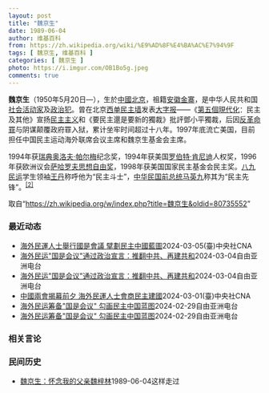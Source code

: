 ```yaml
---
layout: post
title: "魏京生"
date: 1989-06-04
author: 维基百科
from: https://zh.wikipedia.org/wiki/%E9%AD%8F%E4%BA%AC%E7%94%9F
tags: [ 魏京生, 维基百科 ]
categories: [ 魏京生 ]
photo: https://i.imgur.com/OB1Bo5g.jpeg
comments: true
---
```

<div class="mw-content-ltr mw-parser-output" lang="zh" dir="ltr">
<p><b>魏京生</b>（1950年5月20日<span class="useeditintro" title="Template:BLP editintro">—</span>），生於<a href="/wiki/%E4%B8%AD%E8%8F%AF%E4%BA%BA%E6%B0%91%E5%85%B1%E5%92%8C%E5%9C%8B" class="mw-redirect" title="中華人民共和國">中國</a><a href="/wiki/%E5%8C%97%E4%BA%AC" class="mw-redirect" title="北京">北京</a>，祖籍<a href="/wiki/%E5%AE%89%E5%BE%BD" class="mw-redirect" title="安徽">安徽</a><a href="/wiki/%E9%87%91%E5%AF%A8" class="mw-redirect" title="金寨">金寨</a>，是中华人民共和国<a href="/wiki/%E7%A4%BE%E6%9C%83%E6%B4%BB%E5%8B%95%E5%AE%B6" class="mw-redirect" title="社會活動家">社会活动家</a>及<a href="/wiki/%E6%94%BF%E6%B2%BB%E7%8A%AF" title="政治犯">政治犯</a>。曾在北京<a href="/wiki/%E8%A5%BF%E5%8D%95%E6%B0%91%E4%B8%BB%E5%A2%99" title="西单民主墙">西单民主墙</a>发表<a href="/wiki/%E5%A4%A7%E5%AD%97%E6%8A%A5" title="大字报">大字报</a>——《<a href="/wiki/%E7%AC%AC%E4%BA%94%E5%80%8B%E7%8F%BE%E4%BB%A3%E5%8C%96_(%E9%AD%8F%E4%BA%AC%E7%94%9F)" title="第五個現代化 (魏京生)">第五個現代化</a>：民主及其他》宣扬<a href="/wiki/%E6%B0%91%E4%B8%BB%E4%B8%BB%E7%BE%A9" class="mw-redirect" title="民主主義">民主主义</a>和《要民主還是要新的獨裁》批評鄧小平獨裁，后因<a href="/wiki/%E5%8F%8D%E9%9D%A9%E5%91%BD%E7%BD%AA" title="反革命罪">反革命罪</a>与阴谋颠覆政府罪入狱，累计坐牢时间超过十八年。1997年底流亡美国，目前担任中国民主运动海外联席会议主席和魏京生基金会主席。
</p><p>1994年获<a href="/wiki/%E7%91%9E%E5%85%B8" title="瑞典">瑞典</a><a href="/wiki/%E5%A5%A5%E6%B4%9B%E5%A4%AB%C2%B7%E5%B8%95%E5%B0%94%E6%A2%85" title="奥洛夫·帕尔梅">奥洛夫·帕尔梅</a>纪念奖，1994年获美国<a href="/wiki/%E7%BD%97%E4%BC%AF%E7%89%B9%C2%B7%E8%82%AF%E5%B0%BC%E8%BF%AA" class="mw-redirect" title="罗伯特·肯尼迪">罗伯特·肯尼迪</a>人权奖，1996年获欧洲议会<a href="/wiki/%E8%96%A9%E5%93%88%E7%BE%85%E5%A4%AB%E6%80%9D%E6%83%B3%E8%87%AA%E7%94%B1%E7%8D%8E" class="mw-redirect" title="薩哈羅夫思想自由獎">萨哈罗夫思想自由奖</a>，1998年获美国国家民主基金会民主奖。<a href="/wiki/%E5%85%AB%E4%B9%9D%E6%B0%91%E8%BF%90" class="mw-redirect" title="八九民运">八九民运</a>学生领袖<a href="/wiki/%E7%8E%8B%E4%B8%B9" title="王丹">王丹</a>称呼他为“民主斗士”，<a href="/wiki/%E4%B8%AD%E5%8D%8E%E6%B0%91%E5%9B%BD%E6%80%BB%E7%BB%9F" class="mw-redirect" title="中华民国总统">中华民国前总统</a><a href="/wiki/%E9%A9%AC%E8%8B%B1%E4%B9%9D" class="mw-redirect" title="马英九">马英九</a>称其为“民主先锋”。<sup id="cite_ref-3" class="reference"><a href="#cite_note-3">[2]</a></sup>
</p>
<meta property="mw:PageProp/toc">
</div><!--esi <esi:include src="/esitest-fa8a495983347898/content" /> --><noscript><img src="https://login.wikimedia.org/wiki/Special:CentralAutoLogin/start?type=1x1" alt="" width="1" height="1" style="border: none; position: absolute;"></noscript>
<div class="printfooter" data-nosnippet="">取自“<a dir="ltr" href="https://zh.wikipedia.org/w/index.php?title=魏京生&amp;oldid=80735552">https://zh.wikipedia.org/w/index.php?title=魏京生&amp;oldid=80735552</a>”</div><div id="recent-news"><h3>最近动态</h3><ul><li><a href="https://nodebe4.github.io/waimei/2024-03-05/%E6%B5%B7%E5%A4%96%E6%B0%91%E9%81%8B%E4%BA%BA%E5%A3%AB%E8%88%89%E8%A1%8C%E5%9C%8B%E6%98%AF%E6%9C%83%E8%AD%B0-%E6%93%98%E5%8A%83%E6%B0%91%E4%B8%BB%E4%B8%AD%E5%9C%8B%E8%97%8D%E5%9C%96" title="海外民運人士舉行國是會議 擘劃民主中國藍圖—— （中央社台北5日電）中國海外民運人士魏京生、王丹、王軍濤等人在華府召開國是會議，討論若中共垮台後的民主中國藍圖。根據會後發表的會議宣言，民主中國實...">海外民運人士舉行國是會議 擘劃民主中國藍圖</a><time>2024-03-05</time><a class="tag">(臺)中央社CNA</a></li>
<li><a href="https://nodebe4.github.io/waimei/2024-03-04/%E6%B5%B7%E5%A4%96%E6%B0%91%E8%BF%90-%E5%9B%BD%E6%98%AF%E4%BC%9A%E8%AE%AE-%E9%80%9A%E8%BF%87%E6%94%BF%E6%B2%BB%E5%AE%A3%E8%A8%80-%E6%8E%A8%E7%BF%BB%E4%B8%AD%E5%85%B1-%E5%86%8D%E5%BB%BA%E5%85%B1%E5%92%8C" title="海外民运”国是会议”通过政治宣言：推翻中共、再建共和—— 由资深海外民运人士魏京生（右）等人发起的第一届海外中国&quot;国是会议&quot;3月4日举行了新闻发布会 记者经纬摄影 首届中国海...">海外民运"国是会议"通过政治宣言：推翻中共、再建共和</a><time>2024-03-04</time><a class="tag">自由亚洲电台</a></li>
<li><a href="https://nodebe4.github.io/waimei/2024-03-04/%E6%B5%B7%E5%A4%96%E6%B0%91%E8%BF%90-%E5%9B%BD%E6%98%AF%E4%BC%9A%E8%AE%AE-%E9%80%9A%E8%BF%87%E6%94%BF%E6%B2%BB%E5%AE%A3%E8%A8%80-%E6%8E%A8%E7%BF%BB%E4%B8%AD%E5%85%B1-%E5%86%8D%E5%BB%BA%E5%85%B1%E5%92%8C" title="海外民运”国是会议”通过政治宣言：推翻中共、再建共和—— 由资深海外民运人士魏京生（右）等人发起的第一届海外中国&quot;国是会议&quot;3月4日举行了新闻发布会 记者经纬摄影 首届中国海...">海外民运"国是会议"通过政治宣言：推翻中共、再建共和</a><time>2024-03-04</time><a class="tag">自由亚洲电台</a></li>
<li><a href="https://nodebe4.github.io/waimei/2024-03-01/%E4%B8%AD%E5%9C%8B%E5%85%A9%E6%9C%83%E6%8F%AD%E5%B9%95%E5%89%8D%E5%A4%95-%E6%B5%B7%E5%A4%96%E6%B0%91%E9%81%8B%E4%BA%BA%E5%A3%AB%E6%9C%83%E5%95%86%E6%B0%91%E4%B8%BB%E5%BB%BA%E5%9C%8B" title="中國兩會揭幕前夕 海外民運人士會商民主建國—— （中央社台北1日電）中國年度全國政協與人大兩會即將於4日和5日揭幕，而中國海外民運人士魏京生、王丹、王軍濤等籌備，定2日至3日在華府召開國是會議，...">中國兩會揭幕前夕 海外民運人士會商民主建國</a><time>2024-03-01</time><a class="tag">(臺)中央社CNA</a></li>
<li><a href="https://nodebe4.github.io/waimei/2024-02-29/%E6%B5%B7%E5%A4%96%E6%B0%91%E8%BF%90%E7%AD%B9%E5%A4%87-%E5%9B%BD%E6%98%AF%E4%BC%9A%E8%AE%AE-%E5%8B%BE%E7%94%BB%E6%B0%91%E4%B8%BB%E4%B8%AD%E5%9B%BD%E8%93%9D%E5%9B%BE" title="海外民运筹备”国是会议” 勾画民主中国蓝图—— 由中国海外民运人士魏京生、王丹、王军涛等发起的&quot;国是会议&quot;将于近日在美国首都华盛顿召开 记者孙诚拍摄 由中国海外民运人士魏京生...">海外民运筹备"国是会议" 勾画民主中国蓝图</a><time>2024-02-29</time><a class="tag">自由亚洲电台</a></li>
<li><a href="https://nodebe4.github.io/waimei/2024-02-29/%E6%B5%B7%E5%A4%96%E6%B0%91%E8%BF%90%E7%AD%B9%E5%A4%87-%E5%9B%BD%E6%98%AF%E4%BC%9A%E8%AE%AE-%E5%8B%BE%E7%94%BB%E6%B0%91%E4%B8%BB%E4%B8%AD%E5%9B%BD%E8%93%9D%E5%9B%BE" title="海外民运筹备”国是会议” 勾画民主中国蓝图—— 由中国海外民运人士魏京生、王丹、王军涛等发起的&quot;国是会议&quot;将于近日在美国首都华盛顿召开 记者孙诚拍摄 由中国海外民运人士魏京生...">海外民运筹备"国是会议" 勾画民主中国蓝图</a><time>2024-02-29</time><a class="tag">自由亚洲电台</a></li>
</ul></div><div id="open-opinion"><h3>相关言论</h3><ul></ul></div><div id="mjls-record"><h3>民间历史</h3><ul><li><a href="https://nodebe4.github.io/mjlsh/1989-06-04/%E9%AD%8F%E4%BA%AC%E7%94%9F-%E6%80%80%E5%BF%B5%E6%88%91%E7%9A%84%E7%88%B6%E4%BA%B2%E9%AD%8F%E6%A2%93%E6%9E%97/" title="魏京生">魏京生：怀念我的父亲魏梓林</a><time>1989-06-04</time><a class="tag">这样走过</a></li>
</ul></div>